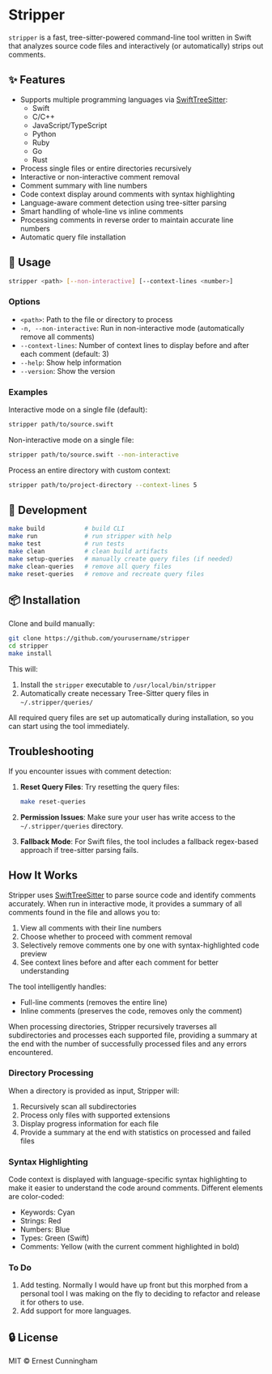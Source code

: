# Stripper

`stripper` is a fast, tree-sitter-powered command-line tool written in Swift that analyzes source code files and interactively (or automatically) strips out comments.

## ✨ Features

- Supports multiple programming languages via [SwiftTreeSitter](https://github.com/tree-sitter/swift-tree-sitter):
  - Swift
  - C/C++
  - JavaScript/TypeScript
  - Python
  - Ruby
  - Go
  - Rust
- Process single files or entire directories recursively
- Interactive or non-interactive comment removal
- Comment summary with line numbers
- Code context display around comments with syntax highlighting
- Language-aware comment detection using tree-sitter parsing
- Smart handling of whole-line vs inline comments
- Processing comments in reverse order to maintain accurate line numbers
- Automatic query file installation

## 🚀 Usage

```bash
stripper <path> [--non-interactive] [--context-lines <number>]
```

### Options

- `<path>`: Path to the file or directory to process
- `-n, --non-interactive`: Run in non-interactive mode (automatically remove all comments)
- `--context-lines`: Number of context lines to display before and after each comment (default: 3)
- `--help`: Show help information
- `--version`: Show the version

### Examples

Interactive mode on a single file (default):
```bash
stripper path/to/source.swift
```

Non-interactive mode on a single file:
```bash
stripper path/to/source.swift --non-interactive
```

Process an entire directory with custom context:
```bash
stripper path/to/project-directory --context-lines 5
```

## 🧪 Development

```bash
make build           # build CLI
make run             # run stripper with help
make test            # run tests
make clean           # clean build artifacts
make setup-queries   # manually create query files (if needed)
make clean-queries   # remove all query files
make reset-queries   # remove and recreate query files
```

## 📦 Installation

Clone and build manually:

```bash
git clone https://github.com/yourusername/stripper
cd stripper
make install
```

This will:
1. Install the `stripper` executable to `/usr/local/bin/stripper`
2. Automatically create necessary Tree-Sitter query files in `~/.stripper/queries/`

All required query files are set up automatically during installation, so you can start using the tool immediately.

## Troubleshooting

If you encounter issues with comment detection:

1. **Reset Query Files**: Try resetting the query files:
   ```bash
   make reset-queries
   ```

2. **Permission Issues**: Make sure your user has write access to the `~/.stripper/queries` directory.

3. **Fallback Mode**: For Swift files, the tool includes a fallback regex-based approach if tree-sitter parsing fails.

## How It Works

Stripper uses [SwiftTreeSitter](https://github.com/tree-sitter/swift-tree-sitter) to parse source code and identify comments accurately. When run in interactive mode, it provides a summary of all comments found in the file and allows you to:

1. View all comments with their line numbers
2. Choose whether to proceed with comment removal
3. Selectively remove comments one by one with syntax-highlighted code preview
4. See context lines before and after each comment for better understanding

The tool intelligently handles:
- Full-line comments (removes the entire line)
- Inline comments (preserves the code, removes only the comment)

When processing directories, Stripper recursively traverses all subdirectories and processes each supported file, providing a summary at the end with the number of successfully processed files and any errors encountered.

### Directory Processing

When a directory is provided as input, Stripper will:
1. Recursively scan all subdirectories
2. Process only files with supported extensions
3. Display progress information for each file
4. Provide a summary at the end with statistics on processed and failed files

### Syntax Highlighting

Code context is displayed with language-specific syntax highlighting to make it easier to understand the code around comments. Different elements are color-coded:
- Keywords: Cyan
- Strings: Red
- Numbers: Blue
- Types: Green (Swift)
- Comments: Yellow (with the current comment highlighted in bold)

### To Do

1. Add testing. Normally I would have up front but this morphed from a personal tool I was making on the fly to deciding to refactor and release it for others to use.
2. Add support for more languages.

## 🔒 License

MIT © Ernest Cunningham
